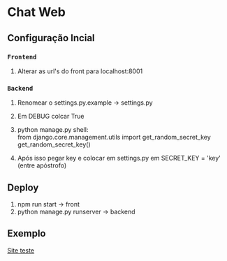 # Chat Web

## Configuração Incial

### `Frontend`

1. Alterar as url's do front para localhost:8001

### `Backend`

1. Renomear o settings.py.example -> settings.py
2. Em DEBUG colcar True
3. python manage.py shell:<br>
from django.core.management.utils import get_random_secret_key<br>
get_random_secret_key()

4. Após isso pegar key e colocar em settings.py em SECRET_KEY = 'key' (entre apóstrofo)

## Deploy

1. npm run start -> front
2. python manage.py runserver -> backend

## Exemplo

[Site teste](https://webappsandcoffee.000webhostapp.com/)